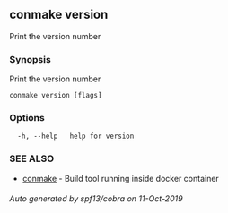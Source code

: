 ## conmake version

Print the version number

### Synopsis

Print the version number

```
conmake version [flags]
```

### Options

```
  -h, --help   help for version
```

### SEE ALSO

* [conmake](conmake.md)	 - Build tool running inside docker container

###### Auto generated by spf13/cobra on 11-Oct-2019
